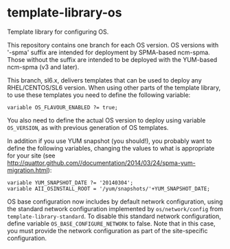 template-library-os
===================

Template library for configuring OS.

This repository contains one branch for each OS version. OS versions with '-spma' suffix are intended for deployment by
SPMA-based ncm-spma. Those without the suffix are intended to be deployed with the YUM-based ncm-spma (v3 and later).

This branch, sl6.x, delivers templates that can be used to deploy any RHEL/CENTOS/SL6 version. When using other parts of the template
library, to use these templates you need to define the following variable:

```
variable OS_FLAVOUR_ENABLED ?= true;
```

You also need to define the actual OS version to deploy using variable `OS_VERSION`, as with previous generation
of OS templates.

In addition if you use YUM snapshot (you should!), you probably want to define the following variables, changing the
values to what is appropriate for your site (see http://quattor.github.com//documentation/2014/03/24/spma-yum-migration.html):

```
variable YUM_SNAPSHOT_DATE ?= '20140304';
variable AII_OSINSTALL_ROOT = '/yum/snapshots/'+YUM_SNAPSHOT_DATE;
```

OS base configuration now includes by default network configuration, using the standard network configuration
implemented by `os/network/config` from `template-library-standard`. To disable this standard network configuration,
define variable `OS_BASE_CONFIGURE_NETWORK` to false. Note that in this case, you must provide the network
configuration as part of the site-specific configuration.

